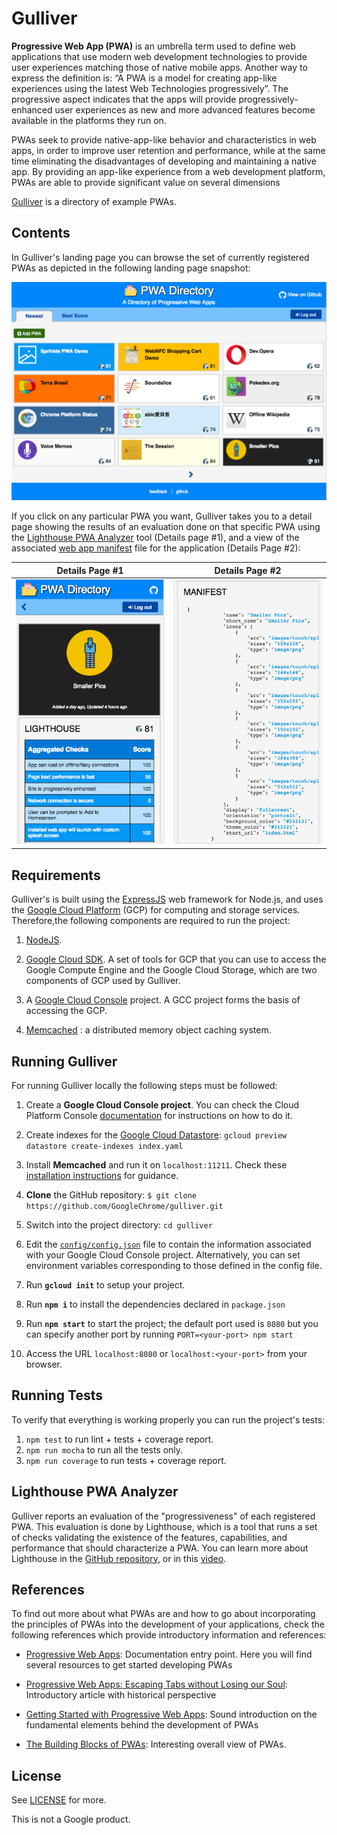 # Gulliver 

**Progressive Web App (PWA)** is an umbrella term used to define web applications that use modern web development technologies to provide user experiences matching those of native mobile apps. Another way to express the definition is: “A PWA is a model for creating app-like experiences using the latest Web Technologies progressively”.  The progressive  aspect indicates that the apps will provide progressively-enhanced user experiences as new and more advanced features become available in the platforms they run on.

PWAs seek to provide native-app-like behavior and characteristics in web apps, in order to improve user retention and performance, while at the same time eliminating the disadvantages of developing and maintaining a native app. By providing an app-like experience from a web development platform, PWAs are able to provide significant value on several dimensions

[Gulliver](https://pwa-directory.appspot.com/) is a directory of example PWAs.

## Contents

In Gulliver's landing page you can browse the set of currently registered PWAs as depicted in the following landing page snapshot:

![Screenshot](img/gulliver-landing-page.png)

If you click on any particular PWA you want, Gulliver takes you to a detail page showing the results of an evaluation done on that specific PWA using the  [Lighthouse PWA Analyzer](https://www.youtube.com/watch?v=KiV2p46rWjU) tool (Details page #1), and a view of the associated [web app manifest](https://developer.mozilla.org/en-US/docs/Web/Manifest) file  for the application (Details Page #2):

Details Page #1            |  Details Page #2
:-------------------------:|:-------------------------:
![](img/gulliver-details-one.png)  |  ![](img/gulliver-details-two.png)

## Requirements

Gulliver's is built using the [ExpressJS](https://expressjs.com/) web framework for Node.js, and uses the [Google Cloud Platform](https://cloud.google.com/) (GCP) for computing and storage services. Therefore,the following components are required to run the project:

1. [NodeJS](https://nodejs.org). 

1. [Google Cloud SDK](https://cloud.google.com/sdk/). A set of tools for GCP that you can use to access the Google Compute Engine and the Google Cloud Storage, which are two components of GCP used by Gulliver.

1. A [Google Cloud Console](https://console.cloud.google.com/) project. A GCC project forms the basis of accessing the GCP. 

1. [Memcached](https://memcached.org/) : a distributed memory object caching system.

## Running Gulliver

For running Gulliver locally the following steps must be followed:

1. Create a **Google Cloud Console project**. You can check the Cloud Platform Console [documentation](https://support.google.com/cloud/answer/6251787) for instructions on how to do it.

1. Create indexes for the [Google Cloud Datastore](https://cloud.google.com/datastore/docs/concepts/overview): `gcloud preview datastore create-indexes index.yaml`

1. Install **Memcached** and run it on `localhost:11211`. Check these [installation instructions](https://cloud.google.com/appengine/docs/flexible/nodejs/caching-application-data) for guidance.

1. **Clone** the GitHub repository: `$ git clone https://github.com/GoogleChrome/gulliver.git`

1. Switch into the project directory: `cd gulliver`

1. Edit the [`config/config.json`](config/config.json) file to contain the
information associated with your Google Cloud Console project. Alternatively, you can set environment variables corresponding to those defined in the config file.

1. Run **`gcloud init`** to setup your project.

1. Run **`npm i`** to install the dependencies declared in `package.json`

1. Run **`npm start`** to start the project; the default port used is `8080` but you can specify another port by running `PORT=<your-port> npm start`

1. Access the URL `localhost:8080` or `localhost:<your-port>` from your browser.

## Running Tests

To verify that everything is working properly you can run the project's tests:

1. `npm test` to run lint + tests + coverage report.
2. `npm run mocha` to run all the tests only.
3. `npm run coverage` to run tests + coverage report.

## Lighthouse PWA Analyzer

Gulliver reports an evaluation of the "progressiveness" of each registered PWA. This evaluation is done by Lighthouse, which is a tool that runs a set of checks validating the existence of the features, capabilities, and performance that should characterize a PWA. You can learn more about Lighthouse in the [GitHub repository](https://github.com/GoogleChrome/lighthouse), or in this [video](https://www.youtube.com/watch?v=KiV2p46rWjU).

## References

To find out more about what PWAs are and how to go about incorporating the principles of PWAs into the development of your applications, check the following references which provide introductory information and references:

+ [Progressive Web Apps](https://developers.google.com/web/#progressive-web-apps): Documentation entry point. Here you will find several resources to get started developing PWAs

+ [Progressive Web Apps: Escaping Tabs without Losing our Soul](https://infrequently.org/2015/06/progressive-apps-escaping-tabs-without-losing-our-soul/): 
Introductory article with historical perspective

+ [Getting Started with Progressive Web Apps](https://addyosmani.com/blog/getting-started-with-progressive-web-apps/): Sound introduction on the fundamental elements behind the development of PWAs

+ [The Building Blocks of PWAs](https://www.smashingmagazine.com/2016/09/the-building-blocks-of-progressive-web-apps/): Interesting overall view of PWAs. 

## License

See [LICENSE](./LICENSE) for more.

This is not a Google product.
